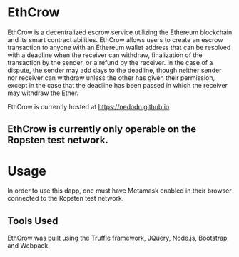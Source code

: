 # EthCrow
EthCrow is a decentralized escrow service utilizing the Ethereum blockchain and its smart contract abilities. EthCrow allows users to create an escrow transaction to anyone with an Ethereum wallet address that can be resolved with a deadline when the receiver can withdraw, finalization of the transaction by the sender, or a refund by the receiver. In the case of a dispute, the sender may add days to the deadline, though neither sender nor receiver can withdraw unless the other has given their permission, except in the case that the deadline has been passed in which the receiver may withdraw the Ether.

EthCrow is currently hosted at https://nedodn.github.io

## EthCrow is currently only operable on the Ropsten test network.

# Usage
In order to use this dapp, one must have Metamask enabled in their browser connected to the Ropsten test network.

## Tools Used
EthCrow was built using the Truffle framework, JQuery, Node.js, Bootstrap, and Webpack.

